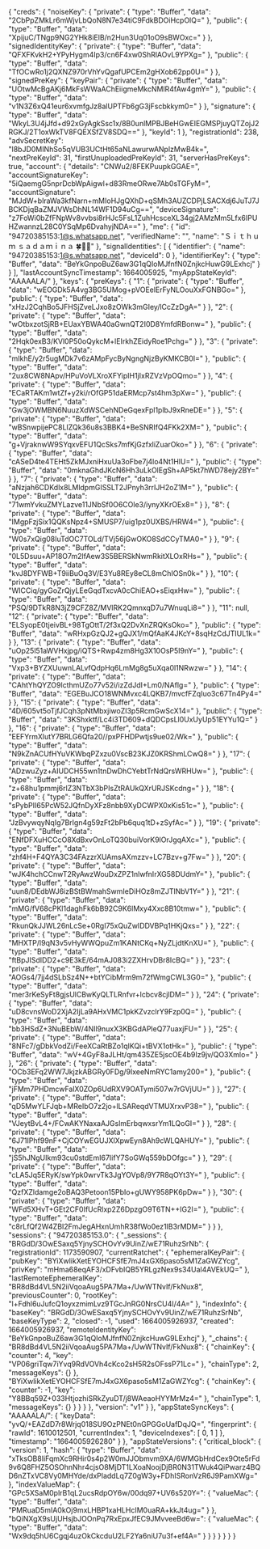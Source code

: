 {
  "creds": {
    "noiseKey": {
      "private": {
        "type": "Buffer",
        "data": "2CbPpZMkLr6mWjvLbQoN8N7e34tiC9FdkBDOiHcpOlQ="
      },
      "public": {
        "type": "Buffer",
        "data": "XpijuC/TNgp9NG2YHk8iElB/n2Hun3Uq01oO9sBWOxc="
      }
    },
    "signedIdentityKey": {
      "private": {
        "type": "Buffer",
        "data": "QFXFKvkH2+YPyHygm4Ip3/cn6F4xw0ShRlAOvL9YPXg="
      },
      "public": {
        "type": "Buffer",
        "data": "TfOCwRo1j2QXNZ970rVhYvQgafUPCEm2gHXob62pp0U="
      }
    },
    "signedPreKey": {
      "keyPair": {
        "private": {
          "type": "Buffer",
          "data": "UOtwMcBgAKj6MkFsWWaAChEiigmeMkcNMlR4fAw4gmY="
        },
        "public": {
          "type": "Buffer",
          "data": "v1N3Z6xQ41eur6xvmfgJz8alUPTFb6gG3jFscbkkym0="
        }
      },
      "signature": {
        "type": "Buffer",
        "data": "WkyL3U4jJfd+d92xGyAgkSsc1x/8B0unlMPBJBeHGwEIEGMSPjuyQTZojJ2RGKJ/2T1oxWkTV8FQEXSfZV8SDQ=="
      },
      "keyId": 1
    },
    "registrationId": 238,
    "advSecretKey": "l8bJD0MINhSo5qVUB3UCtHt65aNLawurwANplzMwB4k=",
    "nextPreKeyId": 31,
    "firstUnuploadedPreKeyId": 31,
    "serverHasPreKeys": true,
    "account": {
      "details": "CNWu2/8FEKPuupkGGAE=",
      "accountSignatureKey": "5iQaemgG5nprDcbWpAigwl+d83RmeORwe7Ab0sTGFyM=",
      "accountSignature": "MJdW+blraWa3kfNarn+mMIoHJgQXhD+qSMh3AUZCDPjLSACXdj6JuTJ7JBCKDjqBaZMJVWsDhNL14WF1D94uCg==",
      "deviceSignature": "z7FoWi0bZfFNpWv8vvbsi8rHJc5FsL1ZuhHcsceXL34gj2AMzMm5Lfx6IPUHZwannzL28C0YSqMp6DvahyjNDA=="
    },
    "me": {
      "id": "94720385153:1@s.whatsapp.net",
      "verifiedName": "",
      "name": "Ｓｉｔｈｕｍ ｓａｄａｍｉｎａ 🍀🌈🌝"
    },
    "signalIdentities": [
      {
        "identifier": {
          "name": "94720385153:1@s.whatsapp.net",
          "deviceId": 0
        },
        "identifierKey": {
          "type": "Buffer",
          "data": "BeYkGnpoBuZ6aw3G1qQIoMJfnfN0ZnjkcHuwG9LExhcj"
        }
      }
    ],
    "lastAccountSyncTimestamp": 1664005925,
    "myAppStateKeyId": "AAAAALA/"
  },
  "keys": {
    "preKeys": {
      "1": {
        "private": {
          "type": "Buffer",
          "data": "wEOGDk5A4vg3BG5UMog+pVOEelErFyNLOouXxFGNBGo="
        },
        "public": {
          "type": "Buffer",
          "data": "xHzJ2CqhBo5JFHSjZveLJxo8zOWk3mGIey/lCcZzDgA="
        }
      },
      "2": {
        "private": {
          "type": "Buffer",
          "data": "wOtbxzotSjRB+EUaxYBWA40aGwnQT2I0D8YmfdRBonw="
        },
        "public": {
          "type": "Buffer",
          "data": "2Hqk0exB3/KVl0P50oQykcM+lEIrkhZEidyRoe1Pchg="
        }
      },
      "3": {
        "private": {
          "type": "Buffer",
          "data": "mIkhE/y2r5ugMDk7v6zAMpFycByNgngNjzByKMKCB0I="
        },
        "public": {
          "type": "Buffer",
          "data": "2ux8CW8NApv/HPuVoVLXroXFYipIH1jIxRZVzVpOQmo="
        }
      },
      "4": {
        "private": {
          "type": "Buffer",
          "data": "ECaRTAKm1wtZf+y2ki/rOfGP51daERMcp7st4hm3pXw="
        },
        "public": {
          "type": "Buffer",
          "data": "Gw3jOWMBN6NuuzXdWSCehNDeGqexFpl1plbJ9xRneDE="
        }
      },
      "5": {
        "private": {
          "type": "Buffer",
          "data": "wBSnwpijePC8LIZQk36u8s3BBK4+BeSNRIfQ4FKk2XM="
        },
        "public": {
          "type": "Buffer",
          "data": "g+VjraknwW9SYqxvEFU1QcSks7mfKjGzfxliZuarOko="
        }
      },
      "6": {
        "private": {
          "type": "Buffer",
          "data": "cASeD4te4TEHt5ZkMJxniHxuUa3oFbe7j4lo4Nt1HlU="
        },
        "public": {
          "type": "Buffer",
          "data": "0mknaGhdJKcN6Hh3uLkOlEgSh+AP5kt7hWD78ejy2BY="
        }
      },
      "7": {
        "private": {
          "type": "Buffer",
          "data": "aNzjah6CDKdlx8LMldpmGISSLT2JPnyh3rrIJH2oZ1M="
        },
        "public": {
          "type": "Buffer",
          "data": "71wmYvkuZMYLazve11JNbSf0O6COle3/iynyXKrOEx8="
        }
      },
      "8": {
        "private": {
          "type": "Buffer",
          "data": "IMgpFzjSix1QQKsNpz4+SMUSP7/uig1pz0UXBS/HRW4="
        },
        "public": {
          "type": "Buffer",
          "data": "W0s7xQig08IuTdOC7TOLd/TVj56jGwOKO8SdCCyTMA0="
        }
      },
      "9": {
        "private": {
          "type": "Buffer",
          "data": "0L5Dsuu+AP18O7m2lfAew3S5BERSkNwmRkitXLOxRHs="
        },
        "public": {
          "type": "Buffer",
          "data": "kvJ8DYFWB+T9iiBuOq3V/E3Yu8REy8eCL8mChIOSn0k="
        }
      },
      "10": {
        "private": {
          "type": "Buffer",
          "data": "WICCiq/gyGoZrQjyLEeGqdTxcvA0cChiEAO+sEiqxHw="
        },
        "public": {
          "type": "Buffer",
          "data": "PSQ/9DTkR8N3jZ9CFZ8Z/MVlRK2QmnxqD7u7WnuqLi8="
        }
      },
      "11": null,
      "12": {
        "private": {
          "type": "Buffer",
          "data": "ELSyopE0tjeivBL+98TgOttT/2f3xQ2DvXnZRQKsOko="
        },
        "public": {
          "type": "Buffer",
          "data": "wRHxpGzQJ2+gQJX1/mQfAaK4JKcY+8sqHzCdJTIUL1k="
        }
      },
      "13": {
        "private": {
          "type": "Buffer",
          "data": "uOp25l51aWVHxjpg/iQTS+Rwp4zm8Hg3X10OsP5I9nY="
        },
        "public": {
          "type": "Buffer",
          "data": "Vxp3+BYZXUuwnLALvfQdpHq6LmMg8g5uXqa0l1NRwzw="
        }
      },
      "14": {
        "private": {
          "type": "Buffer",
          "data": "CAhtYhQYZO9lcthmUZo77v52i/izZdJdI+Lm0/NAflg="
        },
        "public": {
          "type": "Buffer",
          "data": "EGEBuJCO18WNMvxc4LQKB7/mvcfFZqIuo3c67Tn4Py4="
        }
      },
      "15": {
        "private": {
          "type": "Buffer",
          "data": "4D/605vt5oTjfJCqh3pNtMbxjiwoZI3p5RcmGwScX14="
        },
        "public": {
          "type": "Buffer",
          "data": "3KShxktf/Lc4i3TD609+dQDCpsLl0UxUyUp51EYYu1Q="
        }
      },
      "16": {
        "private": {
          "type": "Buffer",
          "data": "EEFYrmXlutY7BRLG6Qfa20//pxPFHDPwtjs9ue02/Wk="
        },
        "public": {
          "type": "Buffer",
          "data": "N9kZnACUfHYuVKWbqPZxzu0VscB23KJZ0KRShmLCwQ8="
        }
      },
      "17": {
        "private": {
          "type": "Buffer",
          "data": "ADzwuZyz+AIUDCH55wn1tnDwDhCYebtTrNdQrsWRHUw="
        },
        "public": {
          "type": "Buffer",
          "data": "z+68hu1pmmj6rlZ3NTbX3bPIsZtRAUkQXrURJSKcdng="
        }
      },
      "18": {
        "private": {
          "type": "Buffer",
          "data": "sPybPII65PcW52JQfnDyXFz8nbb9XyDCWPX0xKis51c="
        },
        "public": {
          "type": "Buffer",
          "data": "JzBvywqyNqIg7BrIgn4g59zFt2bPb6quq1tD+zSyfAc="
        }
      },
      "19": {
        "private": {
          "type": "Buffer",
          "data": "ENfDFXuHCCcO8XdBxvOnLoTQ30buiVorK9lOrJgqAXc="
        },
        "public": {
          "type": "Buffer",
          "data": "zhf4H+F4QYA3C34FAzzrXUAmsAXmzzv+LC7Bzv+g7Fw="
        }
      },
      "20": {
        "private": {
          "type": "Buffer",
          "data": "wJK4hchCCnwT2RyAwzWouDxZPZ1nlwfnIrXG58DUdmY="
        },
        "public": {
          "type": "Buffer",
          "data": "uun8/DEdbWJ6izBStBWmahSwmIeDiHOz8mZJTlNbV1Y="
        }
      },
      "21": {
        "private": {
          "type": "Buffer",
          "data": "mMG/fV68cPKl1daghFk6bB92C9K6lMxy4Xxc8B10tmw="
        },
        "public": {
          "type": "Buffer",
          "data": "RkunQkJJWL26nLcSe+0RgI75xQuZwIDDVBPq1HKjQxs="
        }
      },
      "22": {
        "private": {
          "type": "Buffer",
          "data": "MHXTP/l9qN3v5vHyWWQpuZm1KANtCKq+NyZLjdtKnXU="
        },
        "public": {
          "type": "Buffer",
          "data": "ftBpJISdIDD2+c9E3kE/64mAJ083i2ZXHrvDBr8IcBQ="
        }
      },
      "23": {
        "private": {
          "type": "Buffer",
          "data": "AOGs4/7jj4dSLbSz4N++btYCibMrm9m72fWmgCWL3G0="
        },
        "public": {
          "type": "Buffer",
          "data": "mer3rKeSyFt8gjsUlCBwKyQLTLRnfvr+lcbcv8cjlDM="
        }
      },
      "24": {
        "private": {
          "type": "Buffer",
          "data": "uD8cvnsWoD2XjA2IjLa9AHxVMC1pkKZvzclrY9Fzp0Q="
        },
        "public": {
          "type": "Buffer",
          "data": "bb3HSdZ+3NuBEbW/4NIl9nuxX3KBGdAPleQ77uaxjFU="
        }
      },
      "25": {
        "private": {
          "type": "Buffer",
          "data": "8NFc7/gDbkVodZi/FeeXCaRtBZo1qlKQi+tBVX1otHk="
        },
        "public": {
          "type": "Buffer",
          "data": "wV+4GyF8aJLHt/qm435ZE5jscOE4b9Iz9jv/QO3Xmlo="
        }
      },
      "26": {
        "private": {
          "type": "Buffer",
          "data": "OCb3EFq2WW7JkjzkABGRy0FDg/9lxeeNmRYC1amy200="
        },
        "public": {
          "type": "Buffer",
          "data": "jFMm7PHDmcwFalX0ZOp6UdRXV9OATymi507w7rGVjUU="
        }
      },
      "27": {
        "private": {
          "type": "Buffer",
          "data": "qD5MwYLFJqb+MReIbO7z2jo+lLSAReqdVTMUXrxvP38="
        },
        "public": {
          "type": "Buffer",
          "data": "VJeytBvL4+/FCwAKYNaxaAJGslmErbqwxsrYm1LQoGI="
        }
      },
      "28": {
        "private": {
          "type": "Buffer",
          "data": "6J71IPhf99nF+CjCOYwEGUJXlXpwEyn8Ah9cWLQAHUY="
        },
        "public": {
          "type": "Buffer",
          "data": "jS5hJNgUIkm93cu0stdEmI67IifY7SoGWq559bDOfgc="
        }
      },
      "29": {
        "private": {
          "type": "Buffer",
          "data": "cLA5Jq5ERyK/swYpk0wrvTk3JgYOVp8/9Y7R8qOYt3Y="
        },
        "public": {
          "type": "Buffer",
          "data": "QzfXZldamge2oBAQ3Petoon15PbIo+gUWY958PK6pDw="
        }
      },
      "30": {
        "private": {
          "type": "Buffer",
          "data": "WFd5XHvT+GEt2CF0IfUcRlxp2Z6DpzgO9T6TN++IG2I="
        },
        "public": {
          "type": "Buffer",
          "data": "c8rLfQf2W4ZBI2FmJegAHxnUmhR38fWo0ez1IB3rMDM="
        }
      }
    },
    "sessions": {
      "94720385153.0": {
        "_sessions": {
          "BRGdD/3OwESaxq5YjnySCHOvYv9UinZ/wE71RuhzSrNb": {
            "registrationId": 1173590907,
            "currentRatchet": {
              "ephemeralKeyPair": {
                "pubKey": "BYiXwlikXetEYOHCFSfE7mJ4xGX6paso5sM1ZaGWZYcg",
                "privKey": "mHma68eqAF3/xDFvbIQB5YRLgzNex9s34Ual4AVEkUQ="
              },
              "lastRemoteEphemeralKey": "BR8dBd4VL5N2iiVqoaAug5PA7Ma+/UwWTNvIf/FkNux8",
              "previousCounter": 0,
              "rootKey": "l+Fdhl6uJufcQ1oyxzmimLvz9TGcJnRG0NrsCU4I/4A="
            },
            "indexInfo": {
              "baseKey": "BRGdD/3OwESaxq5YjnySCHOvYv9UinZ/wE71RuhzSrNb",
              "baseKeyType": 2,
              "closed": -1,
              "used": 1664005926937,
              "created": 1664005926937,
              "remoteIdentityKey": "BeYkGnpoBuZ6aw3G1qQIoMJfnfN0ZnjkcHuwG9LExhcj"
            },
            "_chains": {
              "BR8dBd4VL5N2iiVqoaAug5PA7Ma+/UwWTNvIf/FkNux8": {
                "chainKey": {
                  "counter": 4,
                  "key": "VP06griTqw7iYvq9RdVOVh4cKco2sH5R2sOFssP71Lc="
                },
                "chainType": 2,
                "messageKeys": {}
              },
              "BYiXwlikXetEYOHCFSfE7mJ4xGX6paso5sM1ZaGWZYcg": {
                "chainKey": {
                  "counter": -1,
                  "key": "Y8BBq59Z+033HtjozhiSRkZyuDT/j8WAeaoHYYMrMz4="
                },
                "chainType": 1,
                "messageKeys": {}
              }
            }
          }
        },
        "version": "v1"
      }
    },
    "appStateSyncKeys": {
      "AAAAALA/": {
        "keyData": "yvQ/+EAZdD7r8Wrjq018SU9OzPNEt0nGPGGoUafDqJQ=",
        "fingerprint": {
          "rawId": 1610012501,
          "currentIndex": 1,
          "deviceIndexes": [
            0,
            1
          ]
        },
        "timestamp": "1664005926280"
      }
    },
    "appStateVersions": {
      "critical_block": {
        "version": 1,
        "hash": {
          "type": "Buffer",
          "data": "xTksOB8IiFqmXc9RHir0s4p2W0mJJObmvm9XA/6WMGbHrdCex9Ote5rFd9v6Q8FHZ5OSOhnNhr4cjsO8MjDT1LXoaNoojDjBR0N31TWuk4QiPwarz4BQD6nZTxVC8Vy0MHYde/dxPladdLq7Z0gW3y+FDhISRonVzR6J9PamXWg="
        },
        "indexValueMap": {
          "GPc5XSaM0plrB1qL2ucsRdpOY6w/00dq97+UV6s520Y=": {
            "valueMac": {
              "type": "Buffer",
              "data": "PMRuaD5mIA0kOj9mxLHBP1xaHLHcIM0uaRA+kkJt4ug="
            }
          },
          "bQiNXgX9sUjUHsjbJOOnPq7RxEpxJfEC9JMvveeBd6w=": {
            "valueMac": {
              "type": "Buffer",
              "data": "Wx9dq5hU6Cgqj4uzOkCkcduU2LF2Ya6niU7u3f+ef4A="
            }
          }
        }
      }
    }
  }
}

